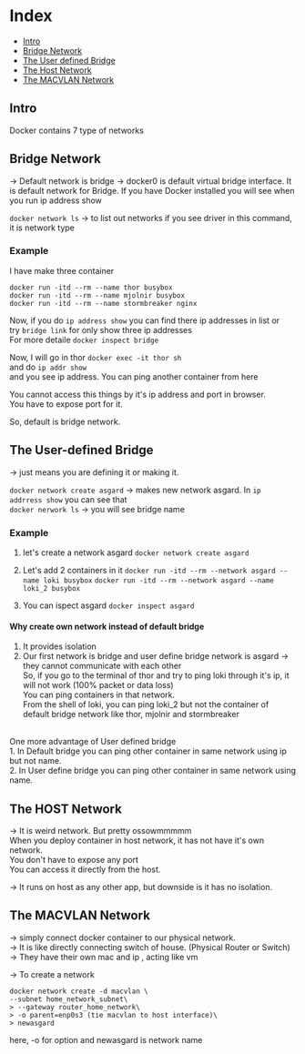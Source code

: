 # Index
- [Intro](#intro)
- [Bridge Network](#bridge-network)
- [The User defined Bridge](#the-user-defined-bridge)
- [The Host Network](#the-host-network)
- [The MACVLAN Network](#the-macvlan-network)

## Intro
Docker contains 7 type of networks

## Bridge Network
-> Default network is bridge
-> docker0 is default virtual bridge interface. It is default network for Bridge. If you have Docker installed you will see when you run ip address show

```docker network ls``` -> to list out networks
if you see driver in this command, it is network type

### Example
I have make three container 
```
docker run -itd --rm --name thor busybox
docker run -itd --rm --name mjolnir busybox
docker run -itd --rm --name stormbreaker nginx
```

Now, if you do ```ip address show``` you can find there ip addresses in list or <br/>
try ```bridge link``` for only show three ip addresses <br/>
For more detaile ```docker inspect bridge``` <br/>

Now, I will go in thor ```docker exec -it thor sh``` <br/>
and do ```ip addr show``` <br/>
and you see ip address. You can ping another container from here <br/>

You cannot access this things by it's ip address and port in browser. <br/>
You have to expose port for it. <br/>

So, default is bridge network.

## The User-defined Bridge
-> just means you are defining it or making it.
 
 ```docker network create asgard``` -> makes new network asgard. In ```ip addrress show``` you can see that <br/>
 ```docker nerwork ls``` -> you will see bridge name <br/>

 ### Example

1. let's create a network asgard
```docker network create asgard```

2. Let's add 2 containers in it
```docker run -itd --rm --network asgard --name loki busybox```
```docker run -itd --rm --network asgard --name loki_2 busybox```

3. You can ispect asgard
```docker inspect asgard```

#### Why create own network instead of default bridge
1. It provides isolation
2. Our first network is bridge and user define bridge network is asgard -> they cannot communicate with each other <br/>
So, if you go to the terminal of thor and try to ping loki through it's ip, it will not work (100% packet or data loss) <br/>
You can ping containers in that network. <br/>
From the shell of loki, you can ping loki_2 but not the container of default bridge network like thor, mjolnir and stormbreaker <br/>
<br/>
One more advantage of User defined bridge <br/>
1. In Default bridge you can ping other container in same network using ip but not name. <br />
2. In User define bridge you can ping other container in same network using name. <br/>

## The HOST Network
-> It is weird network. But pretty ossowmmmmm <br/>
When you deploy container in host network, it has not have it's own network.<br/>
You don't have to expose any port<br/>
You can access it directly from the host.<br/>

-> It runs on host as any other app, but downside is it has no isolation.

## The MACVLAN Network
-> simply connect docker container to our physical network. <br/>
-> It is like directly connecting switch of house. (Physical Router or Switch) <br/>
-> They have their own mac and ip , acting like vm<br/>

-> To create a network
```
docker network create -d macvlan \
--subnet home_network_subnet\
> --gateway router_home_network\
> -o parent=enp0s3 (tie macvlan to host interface)\ 
> newasgard
```
here, -o for option and newasgard is network name
